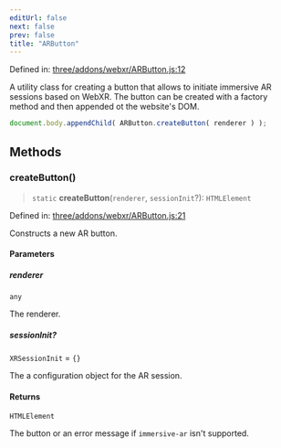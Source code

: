 ```yaml
---
editUrl: false
next: false
prev: false
title: "ARButton"
---
```


Defined in: [three/addons/webxr/ARButton.js:12](https://github.com/DefinitelyMaybe/three-i18n/blob/fa57b79433d1c349ffb23a78727299c8d4190136/three/addons/webxr/ARButton.js#L12)

A utility class for creating a button that allows to initiate
immersive AR sessions based on WebXR. The button can be created
with a factory method and then appended ot the website's DOM.

```js
document.body.appendChild( ARButton.createButton( renderer ) );
```

## Methods

### createButton()

> `static` **createButton**(`renderer`, `sessionInit`?): `HTMLElement`

Defined in: [three/addons/webxr/ARButton.js:21](https://github.com/DefinitelyMaybe/three-i18n/blob/fa57b79433d1c349ffb23a78727299c8d4190136/three/addons/webxr/ARButton.js#L21)

Constructs a new AR button.

#### Parameters

##### renderer

`any`

The renderer.

##### sessionInit?

`XRSessionInit` = `{}`

The a configuration object for the AR session.

#### Returns

`HTMLElement`

The button or an error message if `immersive-ar` isn't supported.
